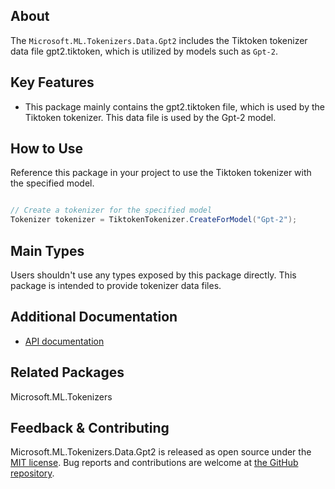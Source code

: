 ## About

The `Microsoft.ML.Tokenizers.Data.Gpt2` includes the Tiktoken tokenizer data file gpt2.tiktoken, which is utilized by models such as `Gpt-2`.

## Key Features

* This package mainly contains the gpt2.tiktoken file, which is used by the Tiktoken tokenizer. This data file is used by the Gpt-2 model.

## How to Use

Reference this package in your project to use the Tiktoken tokenizer with the specified model.

```csharp

// Create a tokenizer for the specified model
Tokenizer tokenizer = TiktokenTokenizer.CreateForModel("Gpt-2");

```

## Main Types

Users shouldn't use any types exposed by this package directly. This package is intended to provide tokenizer data files.

## Additional Documentation

* [API documentation](https://learn.microsoft.com/en-us/dotnet/api/microsoft.ml.tokenizers)

## Related Packages

<!-- The related packages associated with this package -->
Microsoft.ML.Tokenizers

## Feedback & Contributing

Microsoft.ML.Tokenizers.Data.Gpt2 is released as open source under the [MIT license](https://licenses.nuget.org/MIT). Bug reports and contributions are welcome at [the GitHub repository](https://github.com/dotnet/machinelearning).

